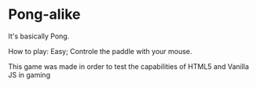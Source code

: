 # Pong-alike
It's basically Pong.

How to play:
Easy; Controle the paddle with your mouse.

This game was made in order to test the capabilities of HTML5 and Vanilla JS in gaming
